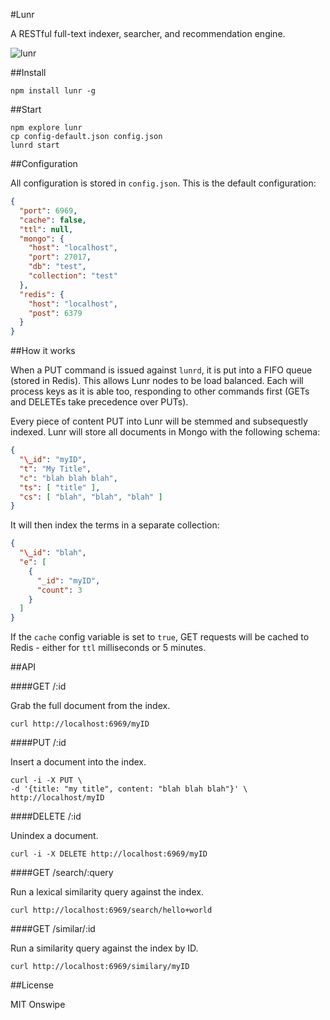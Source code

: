 #Lunr

A RESTful full-text indexer, searcher, and recommendation engine.

![lunr](http://www.panoramas.dk/moon/hasselblad.jpg)

##Install

    npm install lunr -g

##Start

    npm explore lunr
    cp config-default.json config.json
    lunrd start

##Configuration

All configuration is stored in `config.json`. This is the default configuration:

````json
{
  "port": 6969,
  "cache": false,
  "ttl": null,
  "mongo": {
    "host": "localhost",
    "port": 27017,
    "db": "test",
    "collection": "test"
  },
  "redis": {
    "host": "localhost",
    "post": 6379
  }
}
````

##How it works

When a PUT command is issued against `lunrd`, it is put into a FIFO queue (stored in Redis).
This allows Lunr nodes to be load balanced. Each will process keys as it is able too,
responding to other commands first (GETs and DELETEs take precedence over PUTs).

Every piece of content PUT into Lunr will be stemmed and subsequestly indexed.
Lunr will store all documents in Mongo with the following schema:

````json
{
  "\_id": "myID",
  "t": "My Title",
  "c": "blah blah blah",
  "ts": [ "title" ],
  "cs": [ "blah", "blah", "blah" ]
}
````

It will then index the terms in a separate collection:

````json
{
  "\_id": "blah",
  "e": [
    {
      "_id": "myID",
      "count": 3
    }
  ]
}
````

If the `cache` config variable is set to `true`, GET requests will be cached to Redis -
either for `ttl` milliseconds or 5 minutes.

##API

####GET /:id

Grab the full document from the index.

    curl http://localhost:6969/myID

####PUT /:id

Insert a document into the index.

    curl -i -X PUT \
    -d '{title: "my title", content: "blah blah blah"}' \
    http://localhost/myID


####DELETE /:id

Unindex a document.

    curl -i -X DELETE http://localhost:6969/myID


####GET /search/:query

Run a lexical similarity query against the index.

    curl http://localhost:6969/search/hello+world

####GET /similar/:id

Run a similarity query against the index by ID.

    curl http://localhost:6969/similary/myID

##License

MIT Onswipe
